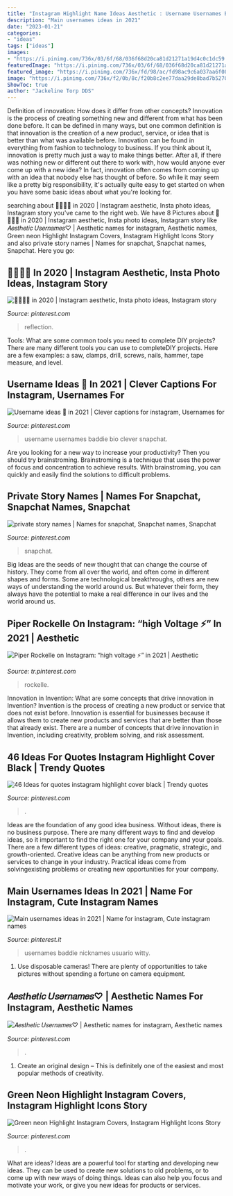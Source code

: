```yaml
---
title: "Instagram Highlight Name Ideas Aesthetic : Username Usernames Baddie Bio Clever Snapchat"
description: "Main usernames ideas in 2021"
date: "2023-01-21"
categories:
- "ideas"
tags: ["ideas"]
images:
- "https://i.pinimg.com/736x/03/6f/68/036f68d20ca81d21271a19d4c0c1dc59.jpg"
featuredImage: "https://i.pinimg.com/736x/03/6f/68/036f68d20ca81d21271a19d4c0c1dc59.jpg"
featured_image: "https://i.pinimg.com/736x/fd/98/ac/fd98ac9c6a037aa6f083fbcd3a1cffd6.jpg"
image: "https://i.pinimg.com/736x/f2/0b/8c/f20b8c2ee77daa29de8bad7b52709ee1.jpg"
ShowToc: true
author: "Jackeline Torp DDS"
---
```



Definition of innovation: How does it differ from other concepts?
Innovation is the process of creating something new and different from what has been done before. It can be defined in many ways, but one common definition is that innovation is the creation of a new product, service, or idea that is better than what was available before. Innovation can be found in everything from fashion to technology to business.
If you think about it, innovation is pretty much just a way to make things better. After all, if there was nothing new or different out there to work with, how would anyone ever come up with a new idea? In fact, innovation often comes from coming up with an idea that nobody else has thought of before. So while it may seem like a pretty big responsibility, it's actually quite easy to get started on when you have some basic ideas about what you're looking for.

	

		
searching about 💌👼🏻🏹 in 2020 | Instagram aesthetic, Insta photo ideas, Instagram story you've came to the right web. We have 8 Pictures about 💌👼🏻🏹 in 2020 | Instagram aesthetic, Insta photo ideas, Instagram story like 𝐴𝑒𝑠𝑡ℎ𝑒𝑡𝑖𝑐 𝑈𝑠𝑒𝑟𝑛𝑎𝑚𝑒𝑠♡ | Aesthetic names for instagram, Aesthetic names, Green neon Highlight Instagram Covers, Instagram Highlight Icons Story and also private story names | Names for snapchat, Snapchat names, Snapchat. Here you go:
		
    
## 💌👼🏻🏹 In 2020 | Instagram Aesthetic, Insta Photo Ideas, Instagram Story

<img loading=lazy src="https://i.pinimg.com/736x/6f/c6/bb/6fc6bbad84f1a2506691d8ee83d6242c.jpg" onerror="this.onerror=null;this.src='https://tse1.mm.bing.net/th?id=OIP.5Lx_5Hvt5p4dsdI43SFHqgHaNL&amp;pid=15.1';" alt="💌👼🏻🏹 in 2020 | Instagram aesthetic, Insta photo ideas, Instagram story">

_Source: pinterest.com_

>reflection. 

	

Tools: What are some common tools you need to complete DIY projects?
There are many different tools you can use to completeDIY projects. Here are a few examples: a saw, clamps, drill, screws, nails, hammer, tape measure, and level.

    
## Username Ideas 💛 In 2021 | Clever Captions For Instagram, Usernames For

<img loading=lazy src="https://i.pinimg.com/736x/f3/3b/52/f33b52903de60fda29906f2cccbb3e88.jpg" onerror="this.onerror=null;this.src='https://tse1.mm.bing.net/th?id=OIP.UmPgeLQ3aWBmlVd-g7SgxwHaHx&amp;pid=15.1';" alt="Username ideas 💛 in 2021 | Clever captions for instagram, Usernames for">

_Source: pinterest.com_

>username usernames baddie bio clever snapchat. 

	

Are you looking for a new way to increase your productivity? Then you should try brainstroming. Brainstroming is a technique that uses the power of focus and concentration to achieve results. With brainstroming, you can quickly and easily find the solutions to difficult problems.

    
## Private Story Names | Names For Snapchat, Snapchat Names, Snapchat

<img loading=lazy src="https://i.pinimg.com/736x/f2/0b/8c/f20b8c2ee77daa29de8bad7b52709ee1.jpg" onerror="this.onerror=null;this.src='https://tse2.mm.bing.net/th?id=OIP.8Kc9YsZPwKxWGVYNmtAtPgHaOs&amp;pid=15.1';" alt="private story names | Names for snapchat, Snapchat names, Snapchat">

_Source: pinterest.com_

>snapchat. 

	

Big Ideas are the seeds of new thought that can change the course of history. They come from all over the world, and often come in different shapes and forms. Some are technological breakthroughs, others are new ways of understanding the world around us. But whatever their form, they always have the potential to make a real difference in our lives and the world around us.

    
## Piper Rockelle On Instagram: “high Voltage ⚡️” In 2021 | Aesthetic

<img loading=lazy src="https://i.pinimg.com/736x/5c/29/12/5c291283bafda6794448a65e2305a13f.jpg" onerror="this.onerror=null;this.src='https://tse2.mm.bing.net/th?id=OIP.qK6d9El1jdmI_mIM9bWb-gHaHa&amp;pid=15.1';" alt="Piper Rockelle on Instagram: “high voltage ⚡️” in 2021 | Aesthetic">

_Source: tr.pinterest.com_

>rockelle. 

	

Innovation in Invention: What are some concepts that drive innovation in Invention?
Invention is the process of creating a new product or service that does not exist before. Innovation is essential for businesses because it allows them to create new products and services that are better than those that already exist. There are a number of concepts that drive innovation in Invention, including creativity, problem solving, and risk assessment.

    
## 46 Ideas For Quotes Instagram Highlight Cover Black | Trendy Quotes

<img loading=lazy src="https://i.pinimg.com/736x/fd/98/ac/fd98ac9c6a037aa6f083fbcd3a1cffd6.jpg" onerror="this.onerror=null;this.src='https://tse1.mm.bing.net/th?id=OIP.5ixA_7XWAiuf8c8jwCbWtQAAAA&amp;pid=15.1';" alt="46 Ideas for quotes instagram highlight cover black | Trendy quotes">

_Source: pinterest.com_

>. 

	

Ideas are the foundation of any good idea business. Without ideas, there is no business purpose. There are many different ways to find and develop ideas, so it important to find the right one for your company and your goals. There are a few different types of ideas: creative, pragmatic, strategic, and growth-oriented. Creative ideas can be anything from new products or services to change in your industry. Practical ideas come from solvingexisting problems or creating new opportunities for your company.

    
## Main Usernames Ideas In 2021 | Name For Instagram, Cute Instagram Names

<img loading=lazy src="https://i.pinimg.com/736x/80/46/b3/8046b30567b59bc886e0b920c0b7c99b.jpg" onerror="this.onerror=null;this.src='https://tse2.mm.bing.net/th?id=OIP.zrmR9jozyqemdMXHOtr_QQHaJO&amp;pid=15.1';" alt="Main usernames ideas in 2021 | Name for instagram, Cute instagram names">

_Source: pinterest.it_

>usernames baddie nicknames usuario witty. 

	

1. Use disposable cameras! There are plenty of opportunities to take pictures without spending a fortune on camera equipment.

    
## 𝐴𝑒𝑠𝑡ℎ𝑒𝑡𝑖𝑐 𝑈𝑠𝑒𝑟𝑛𝑎𝑚𝑒𝑠♡ | Aesthetic Names For Instagram, Aesthetic Names

<img loading=lazy src="https://i.pinimg.com/736x/f3/cb/bb/f3cbbb1b9d244d9293ec8e911e19317b.jpg" onerror="this.onerror=null;this.src='https://tse2.mm.bing.net/th?id=OIP.vOuyArJz90VtOjKtYBKYBAHaO0&amp;pid=15.1';" alt="𝐴𝑒𝑠𝑡ℎ𝑒𝑡𝑖𝑐 𝑈𝑠𝑒𝑟𝑛𝑎𝑚𝑒𝑠♡ | Aesthetic names for instagram, Aesthetic names">

_Source: pinterest.com_

>. 

	

1. Create an original design – This is definitely one of the easiest and most popular methods of creativity.

    
## Green Neon Highlight Instagram Covers, Instagram Highlight Icons Story

<img loading=lazy src="https://i.pinimg.com/736x/03/6f/68/036f68d20ca81d21271a19d4c0c1dc59.jpg" onerror="this.onerror=null;this.src='https://tse3.mm.bing.net/th?id=OIP.pGwjgfTheNhjnTyDilfKIAHaNK&amp;pid=15.1';" alt="Green neon Highlight Instagram Covers, Instagram Highlight Icons Story">

_Source: pinterest.com_

>. 

	

What are ideas?
Ideas are a powerful tool for starting and developing new ideas. They can be used to create new solutions to old problems, or to come up with new ways of doing things. Ideas can also help you focus and motivate your work, or give you new ideas for products or services.

